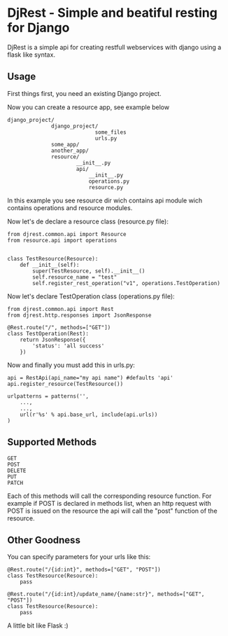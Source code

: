 DjRest - Simple and beatiful resting for Django
================================

DjRest is a simple api for creating restfull webservices with django using a flask like syntax.

Usage
-----------------------
First things first, you need an existing Django project.

Now you can create a resource app, see example below

    django_project/
                  django_project/
                                some_files
                                urls.py
                  some_app/
                  another_app/
                  resource/
                          __init__.py
                          api/
                              __init__.py
                              operations.py
                              resource.py
    
In this example you see resource dir wich contains api module wich contains operations and resource modules.

Now let's de declare a resource class (resource.py file):


    from djrest.common.api import Resource
    from resource.api import operations
    
    
    class TestResource(Resource):
        def __init__(self):
            super(TestResource, self).__init__()
            self.resource_name = "test"
            self.register_rest_operation("v1", operations.TestOperation)
            
Now let's declare TestOperation class (operations.py file):

    from djrest.common.api import Rest
    from djrest.http.responses import JsonResponse
    
    @Rest.route("/", methods=["GET"])
    class TestOperation(Rest):
        return JsonResponse({
            'status': 'all success'
        })
        
Now and finally you must add this in urls.py:

    api = RestApi(api_name="my api name") #defaults 'api'
    api.register_resource(TestResource())
    
    urlpatterns = patterns('',
        ...,
        ...,
        url(r'%s' % api.base_url, include(api.urls))
    )
    
Supported Methods
-------------------------

    GET
    POST
    DELETE
    PUT
    PATCH
    
Each of this methods will call the corresponding resource function. For example if POST is declared in methods list, when an http request with POST is issued on the resource the api will call the "post" function of the resource.

Other Goodness
-------------------------

You can specify parameters for your urls like this:

    @Rest.route("/{id:int}", methods=["GET", "POST"])
    class TestResource(Resource):
        pass
      
    @Rest.route("/{id:int}/update_name/{name:str}", methods=["GET", "POST"])
    class TestResource(Resource):
        pass
    
A little bit like Flask :)